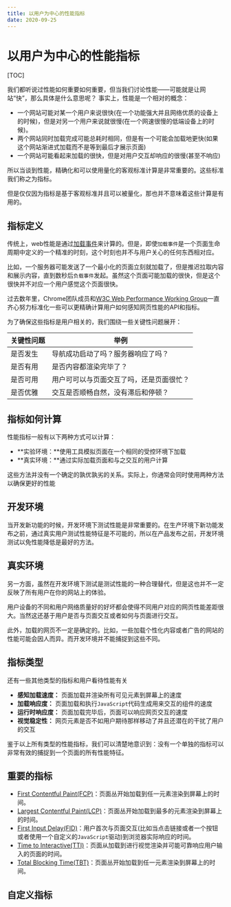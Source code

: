 ```yaml
---
title: 以用户为中心的性能指标
date: 2020-09-25
---
```


# 以用户为中心的性能指标

[TOC]

我们都听说过性能如何重要如何重要，但当我们讨论性能——可能就是让网站“快”，那么具体是什么意思呢？
事实上，性能是一个相对的概念：

- 一个网站可能对某一个用户来说很快(在一个功能强大并且网络优质的设备上的时候)，但是对另一个用户来说就很慢(在一个网速很慢的低端设备上的时候)。
- 两个网站同时加载完成可能总耗时相同，但是有一个可能会加载地更快(如果这个网站渐进式加载而不是等到最后才展示页面)
- 一个网站可能看起来加载的很快，但是对用户交互却响应的很慢(甚至不响应)

所以当谈到性能，精确化和可以使用量化的客观标准计算是非常重要的。这些标准我们称之为指标。

但是仅仅因为指标是基于客观标准并且可以被量化，那也并不意味着这些计算是有用的。

## 指标定义
传统上，web性能是通过[加载事件](https://developer.mozilla.org/en-US/docs/Web/API/Window/load_event)来计算的。但是，即使`加载事件`是一个页面生命周期中定义的一个精准的时刻，这个时刻也并不与用户关心的任何东西相对应。

比如，一个服务器可能发送了一个最小化的页面立刻就加载了，但是推迟拉取内容和展示内容，直到数秒后`负载事件`发起。虽然这个页面可能加载的很快，但是这个很快并不对应一个用户感觉这个页面很快。

过去数年里，Chrome团队成员和[W3C Web Performance Working Group](https://www.w3.org/webperf/)一直齐心努力标准化一些可以更精确计算用户如何感知网页性能的API和指标。

为了确保这些指标是用户相关的，我们围绕一些关键性问题展开：

| 关键性问题 | 举例                                     |
| ---------- | ---------------------------------------- |
| 是否发生   | 导航成功启动了吗？服务器响应了吗？       |
| 是否有用   | 是否内容都渲染完毕了？                   |
| 是否可用   | 用户可可以与页面交互了吗，还是页面很忙？ |
| 是否优雅   | 交互是否顺畅自然，没有滞后和停顿？       |

## 指标如何计算

性能指标一般有以下两种方式可以计算：

- **实验环境：**使用工具模拟页面在一个相同的受控环境下加载
- **真实环境：**通过实际加载页面和与之交互的用户计算

这些方法并没有一个确定的孰优孰劣的关系。实际上，你通常会同时使用两种方法以确保更好的性能

## 开发环境

当开发新功能的时候，开发环境下测试性能是非常重要的。在生产环境下新功能发布之前，通过真实用户测试性能特征是不可能的，所以在产品发布之前，开发环境测试以免性能降低是最好的方法。

## 真实环境

另一方面，虽然在开发环境下测试是测试性能的一种合理替代，但是这也并不一定反映了所有用户在你的网站上的体验。

用户设备的不同和用户网络质量好的好坏都会使得不同用户对应的网页性能差距很大。当然这还基于用户是否与页面交互或者如何与页面进行交互。

此外，加载的网页不一定是确定的。比如，一些加载个性化内容或者广告的网站的性能可能会因人而异。而开发环境并不能捕捉到这些不同。

## 指标类型

还有一些其他类型的指标和用户看待性能有关

- **感知加载速度：** 页面加载并渲染所有可见元素到屏幕上的速度
- **加载响应度：** 页面加载和执行`JavaScript`代码生成用来交互的组件的速度
- **运行时响应度：** 页面加载完毕后，页面可以响应网页交互的速度
- **视觉稳定性：** 网页元素是否不如用户期待那样移动了并且还潜在的干扰了用户的交互

鉴于以上所有类型的性能指标，我们可以清楚地意识到：没有一个单独的指标可以非常有效的捕捉到一个页面的所有性能特征。

## 重要的指标

- [First Contentful Paint(FCP)](https://web.dev/fcp/)：页面丛开始加载到任一元素渲染到屏幕上的时间。
- [Largest Contentful Paint(LCP)](https://web.dev/lcp/)：页面丛开始加载到最多的元素渲染到屏幕上的时间。
- [First Input Delay(FID)](https://web.dev/fid/)：用户首次与页面交互(比如当点击链接或者一个按钮或者使用一个自定义的`JavaScript`驱动)到浏览器实际响应的时间。
- [Time to Interactive(TTI)](https://web.dev/tti/)：页面从加载到进行视觉渲染并可能可靠响应用户输入的页面的时间。
- [Total Blocking Time(TBT)](https://web.dev/tbt/)：页面丛开始加载到任一元素渲染到屏幕上的时间。

## 自定义指标